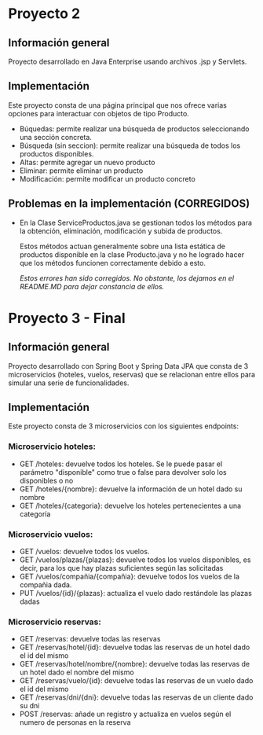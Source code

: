 
# Proyecto 2
  ## Información general
  Proyecto desarrollado en Java Enterprise usando archivos .jsp y Servlets.  

  ## Implementación
  Este proyecto consta de una página principal que nos ofrece varias opciones para interactuar con objetos de tipo Producto.

  - Búquedas: permite realizar una búsqueda de productos seleccionando una sección concreta.
  - Búsqueda (sin seccion): permite realizar una búsqueda de todos los productos disponibles.
  - Altas: permite agregar un nuevo producto
  - Eliminar: permite eliminar un producto
  - Modificación: permite modificar un producto concreto 
  
  ## Problemas en la implementación (CORREGIDOS)
  - En la Clase ServiceProductos.java se gestionan todos los métodos para la obtención, eliminación, modificación y subida de productos.
  
    Estos métodos actuan generalmente sobre una lista estática de productos disponible en la clase Producto.java y no he logrado hacer que los métodos funcionen correctamente debido a esto.

    _Estos errores han sido corregidos. No obstante, los dejamos en el README.MD para dejar constancia de ellos._

# Proyecto 3 - Final
  ## Información general
  Proyecto desarrollado con Spring Boot y Spring Data JPA que consta de 3 microservicios (hoteles, vuelos, reservas) que se relacionan entre ellos para simular una serie de funcionalidades.

  ## Implementación
  Este proyecto consta de 3 microservicios con los siguientes endpoints:
    
  ### Microservicio hoteles:
  - GET /hoteles: devuelve todos los hoteles. Se le puede pasar el parámetro "disponible" como true o false para devolver solo los disponibles o no
  - GET /hoteles/{nombre}: devuelve la información de un hotel dado su nombre
  - GET /hoteles/{categoria}: devuelve los hoteles pertenecientes a una categoría
    
  ### Microservicio vuelos:
  - GET /vuelos: devuelve todos los vuelos.
  - GET /vuelos/plazas/{plazas}: devuelve todos los vuelos disponibles, es decir, para los que hay plazas suficientes según las solicitadas
  - GET /vuelos/compañia/{compañia}: devuelve todos los vuelos de la compañia dada.
  - PUT /vuelos/{id}/{plazas}: actualiza el vuelo dado restándole las plazas dadas

  ### Microservicio reservas:
  - GET /reservas: devuelve todas las reservas
  - GET /reservas/hotel/{id}: devuelve todas las reservas de un hotel dado el id del mismo
  - GET /reservas/hotel/nombre/{nombre}: devuelve todas las reservas de un hotel dado el nombre del mismo
  - GET /reservas/vuelo/{id}: devuelve todas las reservas de un vuelo dado el id del mismo
  - GET /reservas/dni/{dni}: devuelve todas las reservas de un cliente dado su dni
  - POST /reservas: añade un registro y actualiza en vuelos según el numero de personas en la reserva
  
